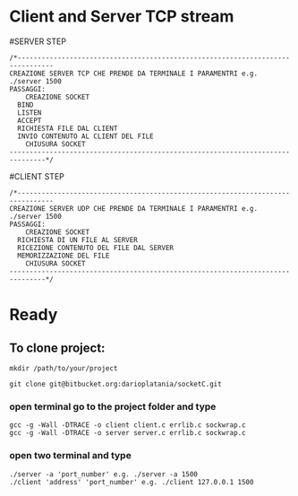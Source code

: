 # Client and Server TCP stream

#SERVER STEP
```
/*-------------------------------------------------------------------------------
CREAZIONE SERVER TCP CHE PRENDE DA TERMINALE I PARAMENTRI e.g. ./server 1500
PASSAGGI:
	CREAZIONE SOCKET
  BIND
  LISTEN
  ACCEPT
  RICHIESTA FILE DAL CLIENT
  INVIO CONTENUTO AL CLIENT DEL FILE
	CHIUSURA SOCKET
-------------------------------------------------------------------------------*/
```

#CLIENT STEP
```
/*-------------------------------------------------------------------------------
CREAZIONE SERVER UDP CHE PRENDE DA TERMINALE I PARAMENTRI e.g. ./server 1500
PASSAGGI:
	CREAZIONE SOCKET
  RICHIESTA DI UN FILE AL SERVER
  RICEZIONE CONTENUTO DEL FILE DAL SERVER
  MEMORIZZAZIONE DEL FILE	
	CHIUSURA SOCKET
-------------------------------------------------------------------------------*/
```

# Ready

## To clone project:

```
mkdir /path/to/your/project

git clone git@bitbucket.org:darioplatania/socketC.git
```

### open terminal go to the project folder and type
```
gcc -g -Wall -DTRACE -o client client.c errlib.c sockwrap.c
gcc -g -Wall -DTRACE -o server server.c errlib.c sockwrap.c

```
### open two terminal and type
```
./server -a 'port_number' e.g. ./server -a 1500
./client 'address' 'port_number' e.g. ./client 127.0.0.1 1500
```
